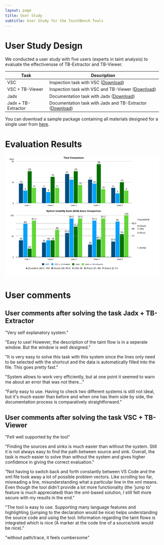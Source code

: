 ```yaml
---
layout: page
title: User Study
subtitle: User Study for the TaintBench Tools 
---
```

# User Study Design
We conducted a user study with five users (experts in taint analysis) to evaluate the effectivensse of TB-Extractor and TB-Viewer.

| Task                | Description                                                                  |
|---------------------|------------------------------------------------------------------------------|
| VSC                 | Inspection task with VSC ([Download](img/data/Session1.pdf))                     |
| VSC + TB-Viewer     | Inspection task with VSC and TB-Viewer ([Download](img/data/Session2.pdf))       |
| Jadx                | Documentation task with Jadx ([Download](img/data/Session3.pdf))                 |
| Jadx + TB-Extractor | Documentation task with Jadx and TB-Extractor ([Download](img/data/Session4.pdf))|

You can download a sample package containing all materials designed for a single user from [here](https://github.com/TaintBench/TaintBench/releases/download/UserStudy/UserStudy.zip).

# Evaluation Results
![User Study Results](img/data/userStudyResults.PNG)

# User comments

## User comments after solving the task **Jadx + TB-Extractor**

"Very self explanatory system."

"Easy to use! However, the description of the taint flow is in a seperate window. But the window is well designed."

"It is very easy to solve this task with this system since the lines only need to be selected with the shortcut and the data is automatically filled into the file. This goes pretty fast."

"System allows to work very efficiently, but at one point it seemed to warn me about an error that was not there..."

"Fairly easy to use. Having to check two different systems is still not ideal, but it's much easier than before and when one has them side by side, the documentation process is comparatively straightforward."

## User comments after solving the task **VSC + TB-Viewer**

"Felt well supported by the tool"

"Finding the sources and sinks is much easier than without the system. Still it is not always easy to find the path between source and sink. Overall, the task is much easier to solve than without the system and gives higher confidence in giving the correct evaluation."

"Not having to switch back and forth constantly between VS Code and the xml file took away a lot of possible problem vectors. Like scrolling too far, misreading a line, misunderstanding what a particular line in the xml means. Even though the tool didn't provide a lot more functionality (the 'jump to' feature is much appreciated) than the xml-based solution, I still felt more secure with my results in the end."

"The tool is easy to use. Supporting many language features and highlighting (jumping to the declaration would be nice) helps understanding the source code and using the tool.
Information regarding the taint flows is integrated which is nice (A marker at the code line of a source/sink would be nice)."

"without path/trace, it feels cumbersome"